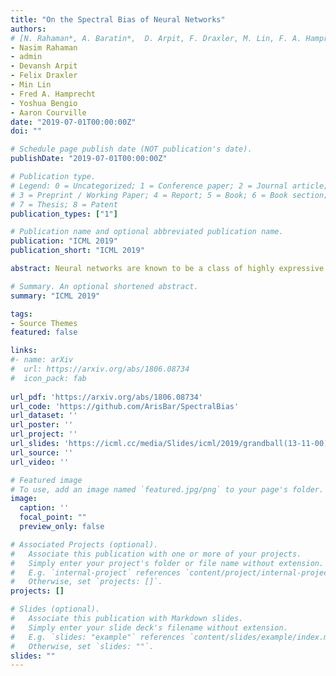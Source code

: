 ```yaml
---
title: "On the Spectral Bias of Neural Networks"
authors: 
# [N. Rahaman*, A. Baratin*,  D. Arpit, F. Draxler, M. Lin, F. A. Hamprecht, Y. Bengio, A. Courville]
- Nasim Rahaman
- admin
- Devansh Arpit
- Felix Draxler
- Min Lin
- Fred A. Hamprecht
- Yoshua Bengio
- Aaron Courville
date: "2019-07-01T00:00:00Z"
doi: ""

# Schedule page publish date (NOT publication's date).
publishDate: "2019-07-01T00:00:00Z"

# Publication type.
# Legend: 0 = Uncategorized; 1 = Conference paper; 2 = Journal article;
# 3 = Preprint / Working Paper; 4 = Report; 5 = Book; 6 = Book section;
# 7 = Thesis; 8 = Patent
publication_types: ["1"]

# Publication name and optional abbreviated publication name.
publication: "ICML 2019"
publication_short: "ICML 2019"

abstract: Neural networks are known to be a class of highly expressive functions able to fit even random input- output mappings with 100\% accuracy. In this work we present properties of neural networks that complement this aspect of expressivity. By using tools from Fourier analysis, we highlight a learning bias of deep networks towards low frequency functions ? i.e. functions that vary glob- ally without local fluctuations ? which manifests itself as a frequency-dependent learning speed. Intuitively, this property is in line with the observation that over-parameterized networks prioritize learning simple patterns that generalize across data samples. We also investigate the role of the shape of the data manifold by presenting empirical and theoretical evidence that, somewhat counter-intuitively, learning higher frequencies gets easier with increasing manifold complexity.

# Summary. An optional shortened abstract.
summary: "ICML 2019"

tags:
- Source Themes
featured: false

links:
#- name: arXiv
#  url: https://arxiv.org/abs/1806.08734
#  icon_pack: fab
  
url_pdf: 'https://arxiv.org/abs/1806.08734'
url_code: 'https://github.com/ArisBar/SpectralBias'
url_dataset: ''
url_poster: ''
url_project: ''
url_slides: 'https://icml.cc/media/Slides/icml/2019/grandball(13-11-00)-13-11-20-4369-on_the_spectral.pdf'
url_source: ''
url_video: ''

# Featured image
# To use, add an image named `featured.jpg/png` to your page's folder. 
image:
  caption: ''
  focal_point: ""
  preview_only: false

# Associated Projects (optional).
#   Associate this publication with one or more of your projects.
#   Simply enter your project's folder or file name without extension.
#   E.g. `internal-project` references `content/project/internal-project/index.md`.
#   Otherwise, set `projects: []`.
projects: []

# Slides (optional).
#   Associate this publication with Markdown slides.
#   Simply enter your slide deck's filename without extension.
#   E.g. `slides: "example"` references `content/slides/example/index.md`.
#   Otherwise, set `slides: ""`.
slides: ""
---
```

